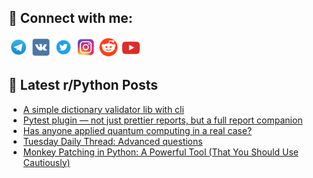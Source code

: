 ## 🔎 Connect with me:
[<img src="https://github.com/bullbesh/bullbesh/blob/main/images/Telegram.png" width="32" height="32" />](https://t.me/bullbesh)
[<img src="https://github.com/bullbesh/bullbesh/blob/main/images/VK.png" width="32" height="32" />](https://vk.com/bullbesh)
[<img src="https://github.com/bullbesh/bullbesh/blob/main/images/Twitter.png" width="32" height="32" />](https://twitter.com/bullbesh1)
[<img src="https://github.com/bullbesh/bullbesh/blob/main/images/Instagram.png" width="32" height="32" />](https://www.instagram.com/bullbesh)
[<img src="https://github.com/bullbesh/bullbesh/blob/main/images/Reddit.png" width="32" height="32" />](https://www.reddit.com/user/bullbesh)
[<img src="https://github.com/bullbesh/bullbesh/blob/main/images/YouTube.png" width="32" height="32" />](https://www.youtube.com/channel/UCtfjRs6uzgq5mfm8S06WTcg)

## 📕 Latest r/Python Posts
<!-- BLOG-POST-LIST:START -->
- [A simple dictionary validator lib with cli](https://www.reddit.com/r/Python/comments/1ldfqhu/a_simple_dictionary_validator_lib_with_cli/)
- [Pytest plugin — not just prettier reports, but a full report companion](https://www.reddit.com/r/Python/comments/1ldewbe/pytest_plugin_not_just_prettier_reports_but_a/)
- [Has anyone applied quantum computing in a real case?](https://www.reddit.com/r/Python/comments/1ldde6n/has_anyone_applied_quantum_computing_in_a_real/)
- [Tuesday Daily Thread: Advanced questions](https://www.reddit.com/r/Python/comments/1ld8te6/tuesday_daily_thread_advanced_questions/)
- [Monkey Patching in Python: A Powerful Tool &lpar;That You Should Use Cautiously&rpar;](https://www.reddit.com/r/Python/comments/1ld03of/monkey_patching_in_python_a_powerful_tool_that/)
<!-- BLOG-POST-LIST:END -->
